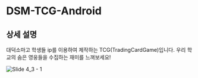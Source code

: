 # DSM-TCG-Android

## 상세 설명
대덕소마고 학생들 ip를 이용하여 제작하는 TCG(TradingCardGame)입니다.
우리 학교의 숨은 영웅들을 수집하는 재미를 느껴보세요!
<br/>

![Slide 4_3 - 1](https://user-images.githubusercontent.com/90879448/183261397-4848af0c-96ef-4f93-a338-dd79bed0c0d8.png)
